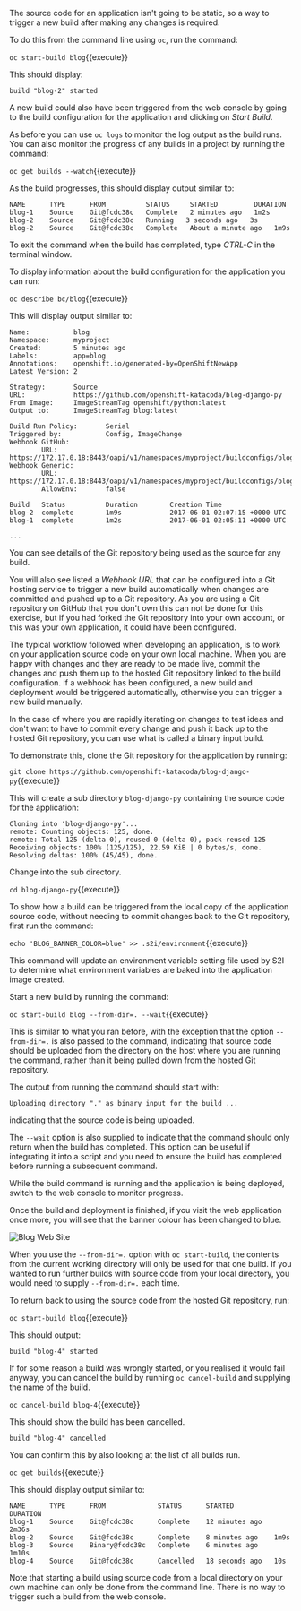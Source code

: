 The source code for an application isn't going to be static, so a way to trigger a new build after making any changes is required.

To do this from the command line using ``oc``, run the command:

``oc start-build blog``{{execute}}

This should display:

```
build "blog-2" started
```

A new build could also have been triggered from the web console by going to the build configuration for the application and clicking on _Start Build_.

As before you can use ``oc logs`` to monitor the log output as the build runs. You can also monitor the progress of any builds in a project by running the command:

``oc get builds --watch``{{execute}}

As the build progresses, this should display output similar to:

```
NAME      TYPE      FROM          STATUS     STARTED         DURATION
blog-1    Source    Git@fcdc38c   Complete   2 minutes ago   1m2s
blog-2    Source    Git@fcdc38c   Running   3 seconds ago   3s
blog-2    Source    Git@fcdc38c   Complete   About a minute ago   1m9s
```

To exit the command when the build has completed, type _CTRL-C_ in the terminal window.

To display information about the build configuration for the application you can run:

``oc describe bc/blog``{{execute}}

This will display output similar to:

```
Name:           blog
Namespace:      myproject
Created:        5 minutes ago
Labels:         app=blog
Annotations:    openshift.io/generated-by=OpenShiftNewApp
Latest Version: 2

Strategy:       Source
URL:            https://github.com/openshift-katacoda/blog-django-py
From Image:     ImageStreamTag openshift/python:latest
Output to:      ImageStreamTag blog:latest

Build Run Policy:       Serial
Triggered by:           Config, ImageChange
Webhook GitHub:
        URL:    https://172.17.0.18:8443/oapi/v1/namespaces/myproject/buildconfigs/blog/webhooks/wrmDd4vYVA9J0NWB0Eaw/github
Webhook Generic:
        URL:            https://172.17.0.18:8443/oapi/v1/namespaces/myproject/buildconfigs/blog/webhooks/TjJ9AP7__NbNVaqC7vIk/generic
        AllowEnv:       false

Build   Status          Duration        Creation Time
blog-2  complete        1m9s            2017-06-01 02:07:15 +0000 UTC
blog-1  complete        1m2s            2017-06-01 02:05:11 +0000 UTC

...
```

You can see details of the Git repository being used as the source for any build.

You will also see listed a _Webhook URL_ that can be configured into a Git hosting service to trigger a new build automatically when changes are committed and pushed up to a Git repository. As you are using a Git repository on GitHub that you don't own this can not be done for this exercise, but if you had forked the Git repository into your own account, or this was your own application, it could have been configured.

The typical workflow followed when developing an application, is to work on your application source code on your own local machine. When you are happy with changes and they are ready to be made live, commit the changes and push them up to the hosted Git repository linked to the build configuration. If a webhook has been configured, a new build and deployment would be triggered automatically, otherwise you can trigger a new build manually.

In the case of where you are rapidly iterating on changes to test ideas and don't want to have to commit every change and push it back up to the hosted Git repository, you can use what is called a binary input build.

To demonstrate this, clone the Git repository for the application by running:

``git clone https://github.com/openshift-katacoda/blog-django-py``{{execute}}

This will create a sub directory ``blog-django-py`` containing the source code for the application:

```
Cloning into 'blog-django-py'...
remote: Counting objects: 125, done.
remote: Total 125 (delta 0), reused 0 (delta 0), pack-reused 125
Receiving objects: 100% (125/125), 22.59 KiB | 0 bytes/s, done.
Resolving deltas: 100% (45/45), done.
```

Change into the sub directory.

``cd blog-django-py``{{execute}}

To show how a build can be triggered from the local copy of the application source code, without needing to commit changes back to the Git repository, first run the command:

``echo 'BLOG_BANNER_COLOR=blue' >> .s2i/environment``{{execute}}

This command will update an environment variable setting file used by S2I to determine what environment variables are baked into the application image created.

Start a new build by running the command:

``oc start-build blog --from-dir=. --wait``{{execute}}

This is similar to what you ran before, with the exception that the option ``--from-dir=.`` is also passed to the command, indicating that source code should be uploaded from the directory on the host where you are running the command, rather than it being pulled down from the hosted Git repository.

The output from running the command should start with:

```
Uploading directory "." as binary input for the build ...
```

indicating that the source code is being uploaded.

The ``--wait`` option is also supplied to indicate that the command should only return when the build has completed. This option can be useful if integrating it into a script and you need to ensure the build has completed before running a subsequent command.

While the build command is running and the application is being deployed, switch to the web console to monitor progress.

Once the build and deployment is finished, if you visit the web application once more, you will see that the banner colour has been changed to blue.

![Blog Web Site](../../assets/intro-openshift/deploying-python/07-blog-web-site-blue.png)

When you use the ``--from-dir=.`` option with ``oc start-build``, the contents from the current working directory will only be used for that one build. If you wanted to run further builds with source code from your local directory, you would need to supply ``--from-dir=.`` each time.

To return back to using the source code from the hosted Git repository, run:


``oc start-build blog``{{execute}}

This should output:

```
build "blog-4" started
```

If for some reason a build was wrongly started, or you realised it would fail anyway, you can cancel the build by running ``oc cancel-build`` and supplying the name of the build.

``oc cancel-build blog-4``{{execute}}

This should show the build has been cancelled.

```
build "blog-4" cancelled
```

You can confirm this by also looking at the list of all builds run.

``oc get builds``{{execute}}

This should display output similar to:

```
NAME      TYPE      FROM             STATUS      STARTED          DURATION
blog-1    Source    Git@fcdc38c      Complete    12 minutes ago   2m36s
blog-2    Source    Git@fcdc38c      Complete    8 minutes ago    1m9s
blog-3    Source    Binary@fcdc38c   Complete    6 minutes ago    1m10s
blog-4    Source    Git@fcdc38c      Cancelled   18 seconds ago   10s
```

Note that starting a build using source code from a local directory on your own machine can only be done from the command line. There is no way to trigger such a build from the web console.
